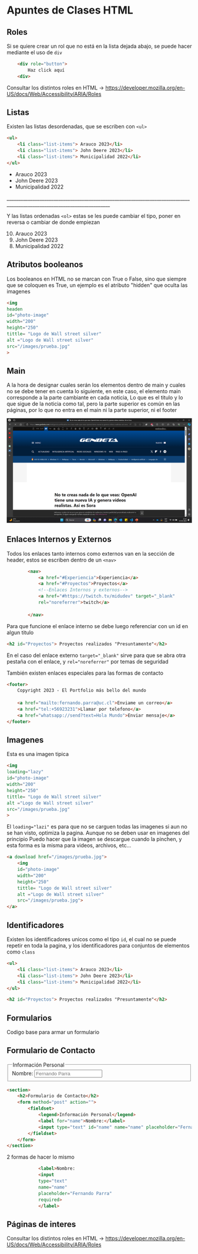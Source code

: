 # Apuntes de Clases HTML




## Roles

Si se quiere crear un rol que no está en la lista dejada abajo, se puede hacer mediante el uso de `div`

```html
    <div role="button">
        Haz click aquí
    <div>
```
Consultar los distintos roles en HTML -> https://developer.mozilla.org/en-US/docs/Web/Accessibility/ARIA/Roles

## Listas
Existen las listas desordenadas, que se escriben con `<ul>`
```html
<ul>
    <li class="list-items"> Arauco 2023</li>
    <li class="list-items"> John Deere 2023</li>
    <li class="list-items"> Municipalidad 2022</li>
</ul>
```

<ul>
    <li class="list-items"> Arauco 2023</li>
    <li class="list-items"> John Deere 2023</li>
    <li class="list-items"> Municipalidad 2022</li>
</ul>
__________________________________________________________________________________________________________________________

Y las listas ordenadas `<ol>` estas se les puede cambiar el tipo, poner en reversa o cambiar de donde empiezan

<ol type="1" reversed start="10">
    <li class="list-items"> Arauco 2023</li>
    <li class="list-items"> John Deere 2023</li>
    <li class="list-items"> Municipalidad 2022</li>
</ol>

## Atributos booleanos
Los booleanos en HTML no se marcan con True o False, sino que siempre que se coloquen
es True, un ejemplo es el atributo "hidden" que oculta las imagenes

```html
<img 
headen
id="photo-image"
width="200"
height="250"
tittle= "Logo de Wall street silver"
alt ="Logo de Wall street silver" 
src="/images/prueba.jpg"
>
```

## Main 
A la hora de designar cuales serán los elementos dentro de main y cuales no se debe tener en cuenta lo siguiente, en este caso, el elemento main corresponde a la parte 
cambiante en cada noticia, Lo que es el titulo y lo que sigue de la noticia como tal,
pero la parte superior es común en las páginas, por lo que no entra en el main ni la parte superior, ni el footer

![Texto alternativo](/images/Ejemplo_main.png)

## Enlaces Internos y Externos
Todos los enlaces tanto internos como externos van en la sección de header, estos se escriben dentro de un `<nav>`

```html
        <nav>
            <a href="#Experiencia">Experiencia</a>
            <a href="#Proyectos">Proyectos</a>
            <!--Enlaces Internos y externos-->
            <a href="#https://twitch.tv/midudev" target="_blank"
            rel="noreferrer">twitch</a>

        </nav>
```

Para que funcione el enlace interno se debe luego referenciar con un id en algun titulo

```html
<h2 id="Proyectos"> Proyectos realizados "Presuntamente"</h2>
```
En el caso del enlace externo `target="_blank"` sirve para que se abra otra pestaña con el enlace, y `rel="noreferrer"` por temas de seguridad

También existen enlaces especiales para las formas de contacto
```html
<footer>
    Copyright 2023 - El Portfolio más bello del mundo

    <a href="mailto:fernando.parra@uc.cl">Enviame un correo</a>
    <a href="tel:+56923231">Llamar por telefono</a>
    <a href="whatsapp://send?text=Hola Mundo">Enviar mensaje</a>
</footer>
```

## Imagenes

Esta es una imagen tipica

```html
<img 
loading="lazy"
id="photo-image"
width="200"
height="250"
tittle= "Logo de Wall street silver"
alt ="Logo de Wall street silver" 
src="/images/prueba.jpg"
>
```
El `loading="lazi"` es para que no se carguen todas las imagenes si aun no se han visto, optimiza la pagina. Aunque no se deben usar en  imagenes del principio
Puedo hacer que la imagen se descargue cuando la pinchen, y esta forma es la misma para videos, archivos, etc...

```html
<a download href="/images/prueba.jpg">
    <img 
    id="photo-image"
    width="200"
    height="250"
    tittle= "Logo de Wall street silver"
    alt ="Logo de Wall street silver" 
    src="/images/prueba.jpg">
</a>
```
## Identificadores
Existen los identificadores unicos como el tipo `id`, el cual no se puede repetir en toda la pagina, y los identificadores para conjuntos de elementos como `class` 

```html
<ul>
    <li class="list-items"> Arauco 2023</li>
    <li class="list-items"> John Deere 2023</li>
    <li class="list-items"> Municipalidad 2022</li>
</ul>
```

```html
<h2 id="Proyectos"> Proyectos realizados "Presuntamente"</h2>
```

## Formularios

Codigo base para armar un formulario

<section>
    <h2>Formulario de Contacto</h2>
    <form method="post" action="">
        <fieldset>
            <legend>Información Personal</legend>
            <label for="name">Nombre:</label>
            <input type="text" id="name" name="name" placeholder="Fernando Parra">
        </fieldset>
    </form>
</section>


```html
<section>
    <h2>Formulario de Contacto</h2>
    <form method="post" action="">
        <fieldset>
            <legend>Información Personal</legend>
            <label for="name">Nombre:</label>
            <input type="text" id="name" name="name" placeholder="Fernando Parra" required>
        </fieldset>
    </form>
</section>
```
2 formas de hacer lo mismo
```html
            <label>Nombre:
            <input 
            type="text" 
            name="name" 
            placeholder="Fernando Parra"
            required>
            </label>
```


## Páginas de interes

Consultar los distintos roles en HTML -> https://developer.mozilla.org/en-US/docs/Web/Accessibility/ARIA/Roles